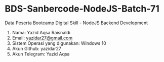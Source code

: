 # BDS-Sanbercode-NodeJS-Batch-71

Data Peserta Bootcamp Digital Skill - NodeJS Backend Development

1. Nama: Yazid Aqsa Raisnaldi
2. Email: yazidar27@gmail.com
3. Sistem Operasi yang digunakan: Windows 10
4. Akun Github: yazidar27
5. Akun Telegram: Yazid Aqsa
